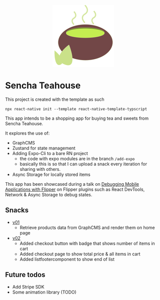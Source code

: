 <div align='center'>
  <img width='200' src='./logo.png' />
</div>

# Sencha Teahouse

This project is created with the template as such
```
npx react-native init --template react-native-template-typscript
```

This app intends to be a shopping app for buying tea and sweets from Sencha Teahouse. 

It explores the use of: 
- GraphCMS
- Zustand for state management
- Adding Expo-Cli to a bare RN project
  - the code with expo modules are in the branch `/add-expo`
  - basically this is so that I can upload a snack every iteration for sharing with others.
- Async Storage for locally stored items

This app has been showcased during a talk on [Debugging Mobile Applications with Flipper](https://poly.work/lyqht/highlights/qHf_CvAe) on Flipper plugins such as React DevTools, Network & Async Storage to debug states.

## Snacks

- [v01](https://snack.expo.dev/@lyqht/sencha-teahouse-v01)
  - Retrieve products data from GraphCMS and render them on home page
- [v02](https://snack.expo.dev/@lyqht/sencha-teahouse-v2)
  -  Added checkout button with badge that shows number of items in cart
  -  Added checkout page to show total price & all items in cart
  -  Added listfootercomponent to show end of list

## Future todos
- Add Stripe SDK
- Some animation library (TODO)